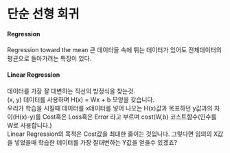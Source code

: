 # 단순 선형 회귀

#### Regression
Regression toward the mean 큰 데이터들 속에 튀는 데이터가 있어도 전체데이터의 평균으로 돌아가려는 특징이 있다.

#### Linear Regression
데이터를 가장 잘 대변하는 직선의 방정식을 찾는것.  
(x, y) 데이터를 사용하며 H(x) = Wx + b 모양을 갖습니다.  
우리가 학습을 시킬때 데이터를 x데이터를 넣어 나오는 H(x)값과 목표하던 y값과의 차이(H(x)-y)를 Cost혹은 Loss혹은 Error 라고 부르며 cost(W,b) 코스트함수(인수를 W로 사용합니다.)  
Linear Regression의 목적은 Cost값을 최대한 줄이는 것입니다. 그렇다면 임의의 X값을 넣었을때 학습한 데이터를 가장 잘대변하는 Y값을 얻을수 있겠죠?




